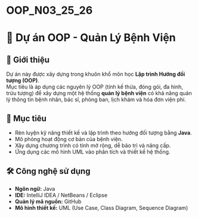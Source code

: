 # OOP_N03_25_26
# 🏥 Dự án OOP - Quản Lý Bệnh Viện

## 📖 Giới thiệu
Dự án này được xây dựng trong khuôn khổ môn học **Lập trình Hướng đối tượng (OOP)**.  
Mục tiêu là áp dụng các nguyên lý OOP (tính kế thừa, đóng gói, đa hình, trừu tượng) để xây dựng một hệ thống **quản lý bệnh viện** có khả năng quản lý thông tin bệnh nhân, bác sĩ, phòng ban, lịch khám và hóa đơn viện phí.

## 🎯 Mục tiêu
- Rèn luyện kỹ năng thiết kế và lập trình theo hướng đối tượng bằng **Java**.
- Mô phỏng hoạt động cơ bản của bệnh viện.
- Xây dựng chương trình có tính mở rộng, dễ bảo trì và nâng cấp.
- Ứng dụng các mô hình UML vào phân tích và thiết kế hệ thống.

## 🛠️ Công nghệ sử dụng
- **Ngôn ngữ:** Java
- **IDE:** IntelliJ IDEA / NetBeans / Eclipse
- **Quản lý mã nguồn:** GitHub
- **Mô hình thiết kế:** UML (Use Case, Class Diagram, Sequence Diagram)

